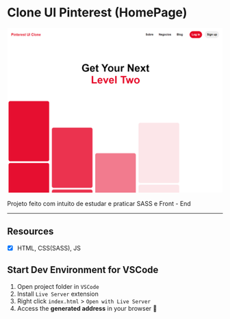<h1 text-align: 'center'> Clone UI Pinterest (HomePage)</h1>

<a href="https://clone-home-page-pinterest.vercel.app/"><img src="./.github/img/UiClonePinterest.jpg"></a>

Projeto feito com intuito de estudar e praticar SASS e Front - End

<hr>

## Resources

- [x] HTML, CSS(SASS), JS

## Start Dev Environment for VSCode

1. Open project folder in `VSCode`
2. Install `Live Server` extension
3. Right click `index.html` > `Open with Live Server`
4. Access the **generated address** in your browser 🚀

